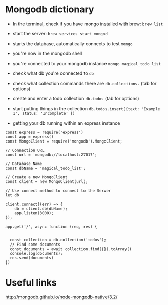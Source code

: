 # Mongodb dictionary

- In the terminal, check if you have mongo installed with brew:
```brew list```

- start the server:
```brew services start mongod```

- starts the database, automatically connects to test 
```mongo```

- you're now in the mongodb shell

- you're connected to your mongodb instance
```mongo magical_todo_list```

- check what db you're connected to 
```db```

- check what collection commands there are 
```db.collections.``` (tab for options)

- create and enter a todo collection
```db.todos``` (tab for options)

- start putting things in the collection
```db.todos.insert({text: 'Example 1', status: 'Incomplete' })```

- getting your db running within an express instance
```
const express = require('express')
const app = express()
const MongoClient = require('mongodb').MongoClient;

// Connection URL
const url = 'mongodb://localhost:27017';

// Database Name
const dbName = 'magical_todo_list';

// Create a new MongoClient
const client = new MongoClient(url);

// Use connect method to connect to the Server
let db

client.connect((err) => {
    db = client.db(dbName);
    app.listen(3000);
});
 
app.get('/', async function (req, res) {
  

  const collection = db.collection('todos');
  // Find some documents
  const documents = await collection.find({}).toArray()
  console.log(documents);
  res.send(documents)
})
```

# Useful links
http://mongodb.github.io/node-mongodb-native/3.2/